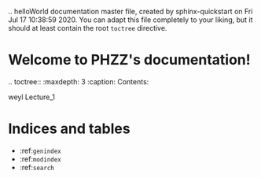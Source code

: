 .. helloWorld documentation master file, created by
   sphinx-quickstart on Fri Jul 17 10:38:59 2020.
   You can adapt this file completely to your liking, but it should at least
   contain the root `toctree` directive.

Welcome to PHZZ's documentation!
======================================

.. toctree::
   :maxdepth: 3
   :caption: Contents:

   weyl
   Lecture_1

Indices and tables
==================

* :ref:`genindex`
* :ref:`modindex`
* :ref:`search`
